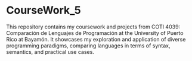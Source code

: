 # CourseWork_5
This repository contains my coursework and projects from COTI 4039: Comparación de Lenguajes de Programación at the University of Puerto Rico at Bayamón. It showcases my exploration and application of diverse programming paradigms, comparing languages in terms of syntax, semantics, and practical use cases.
